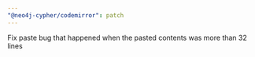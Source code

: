```yaml
---
"@neo4j-cypher/codemirror": patch
---
```


Fix paste bug that happened when the pasted contents was more than 32 lines
